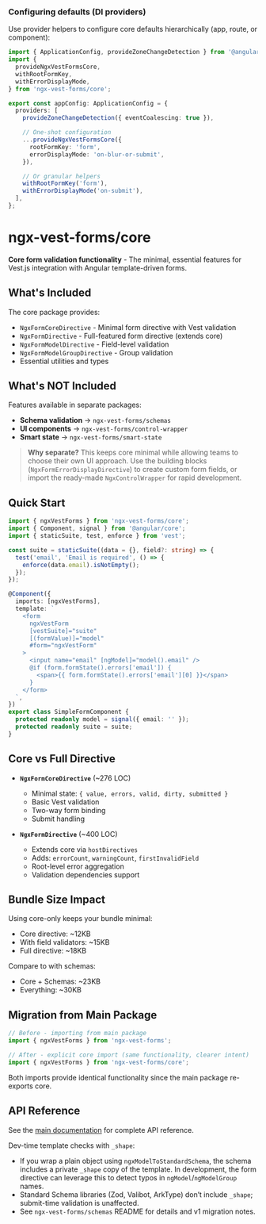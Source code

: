 ### Configuring defaults (DI providers)

Use provider helpers to configure core defaults hierarchically (app, route, or component):

```ts
import { ApplicationConfig, provideZoneChangeDetection } from '@angular/core';
import {
  provideNgxVestFormsCore,
  withRootFormKey,
  withErrorDisplayMode,
} from 'ngx-vest-forms/core';

export const appConfig: ApplicationConfig = {
  providers: [
    provideZoneChangeDetection({ eventCoalescing: true }),

    // One-shot configuration
    ...provideNgxVestFormsCore({
      rootFormKey: 'form',
      errorDisplayMode: 'on-blur-or-submit',
    }),

    // Or granular helpers
    withRootFormKey('form'),
    withErrorDisplayMode('on-submit'),
  ],
};
```

# ngx-vest-forms/core

**Core form validation functionality** - The minimal, essential features for Vest.js integration with Angular template-driven forms.

## What's Included

The core package provides:

- `NgxFormCoreDirective` - Minimal form directive with Vest validation
- `NgxFormDirective` - Full-featured form directive (extends core)
- `NgxFormModelDirective` - Field-level validation
- `NgxFormModelGroupDirective` - Group validation
- Essential utilities and types

## What's NOT Included

Features available in separate packages:

- **Schema validation** → `ngx-vest-forms/schemas`
- **UI components** → `ngx-vest-forms/control-wrapper`
- **Smart state** → `ngx-vest-forms/smart-state`

> **Why separate?** This keeps core minimal while allowing teams to choose their own UI approach. Use the building blocks (`NgxFormErrorDisplayDirective`) to create custom form fields, or import the ready-made `NgxControlWrapper` for rapid development.

## Quick Start

```typescript
import { ngxVestForms } from 'ngx-vest-forms/core';
import { Component, signal } from '@angular/core';
import { staticSuite, test, enforce } from 'vest';

const suite = staticSuite((data = {}, field?: string) => {
  test('email', 'Email is required', () => {
    enforce(data.email).isNotEmpty();
  });
});

@Component({
  imports: [ngxVestForms],
  template: `
    <form
      ngxVestForm
      [vestSuite]="suite"
      [(formValue)]="model"
      #form="ngxVestForm"
    >
      <input name="email" [ngModel]="model().email" />
      @if (form.formState().errors['email']) {
        <span>{{ form.formState().errors['email'][0] }}</span>
      }
    </form>
  `,
})
export class SimpleFormComponent {
  protected readonly model = signal({ email: '' });
  protected readonly suite = suite;
}
```

## Core vs Full Directive

- **`NgxFormCoreDirective`** (~276 LOC)
  - Minimal state: `{ value, errors, valid, dirty, submitted }`
  - Basic Vest validation
  - Two-way form binding
  - Submit handling

- **`NgxFormDirective`** (~400 LOC)
  - Extends core via `hostDirectives`
  - Adds: `errorCount`, `warningCount`, `firstInvalidField`
  - Root-level error aggregation
  - Validation dependencies support

## Bundle Size Impact

Using core-only keeps your bundle minimal:

- Core directive: ~12KB
- With field validators: ~15KB
- Full directive: ~18KB

Compare to with schemas:

- Core + Schemas: ~23KB
- Everything: ~30KB

## Migration from Main Package

```typescript
// Before - importing from main package
import { ngxVestForms } from 'ngx-vest-forms';

// After - explicit core import (same functionality, clearer intent)
import { ngxVestForms } from 'ngx-vest-forms/core';
```

Both imports provide identical functionality since the main package re-exports core.

## API Reference

See the [main documentation](../../../README.md) for complete API reference.

Dev-time template checks with `_shape`:

- If you wrap a plain object using `ngxModelToStandardSchema`, the schema includes a private `_shape` copy of the template. In development, the form directive can leverage this to detect typos in `ngModel`/`ngModelGroup` names.
- Standard Schema libraries (Zod, Valibot, ArkType) don’t include `_shape`; submit-time validation is unaffected.
- See `ngx-vest-forms/schemas` README for details and v1 migration notes.
